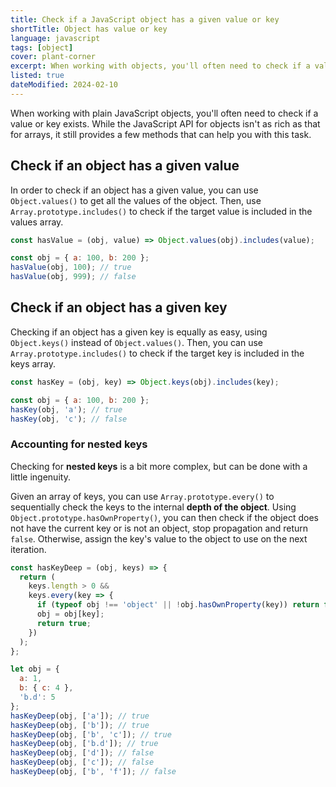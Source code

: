 ```yaml
---
title: Check if a JavaScript object has a given value or key
shortTitle: Object has value or key
language: javascript
tags: [object]
cover: plant-corner
excerpt: When working with objects, you'll often need to check if a value or key exists, and these snippets will show you how to do just that.
listed: true
dateModified: 2024-02-10
---
```


When working with plain JavaScript objects, you'll often need to check if a value or key exists. While the JavaScript API for objects isn't as rich as that for arrays, it still provides a few methods that can help you with this task.

## Check if an object has a given value

In order to check if an object has a given value, you can use `Object.values()` to get all the values of the object. Then, use `Array.prototype.includes()` to check if the target value is included in the values array.


```js
const hasValue = (obj, value) => Object.values(obj).includes(value);

const obj = { a: 100, b: 200 };
hasValue(obj, 100); // true
hasValue(obj, 999); // false
```

## Check if an object has a given key

Checking if an object has a given key is equally as easy, using `Object.keys()` instead of `Object.values()`. Then, you can use `Array.prototype.includes()` to check if the target key is included in the keys array.

```js
const hasKey = (obj, key) => Object.keys(obj).includes(key);

const obj = { a: 100, b: 200 };
hasKey(obj, 'a'); // true
hasKey(obj, 'c'); // false
```

### Accounting for nested keys

Checking for **nested keys** is a bit more complex, but can be done with a little ingenuity.

Given an array of keys, you can use `Array.prototype.every()` to sequentially check the keys to the internal **depth of the object**. Using `Object.prototype.hasOwnProperty()`, you can then check if the object does not have the current key or is not an object, stop propagation and return `false`. Otherwise, assign the key's value to the object to use on the next iteration.

```js
const hasKeyDeep = (obj, keys) => {
  return (
    keys.length > 0 &&
    keys.every(key => {
      if (typeof obj !== 'object' || !obj.hasOwnProperty(key)) return false;
      obj = obj[key];
      return true;
    })
  );
};

let obj = {
  a: 1,
  b: { c: 4 },
  'b.d': 5
};
hasKeyDeep(obj, ['a']); // true
hasKeyDeep(obj, ['b']); // true
hasKeyDeep(obj, ['b', 'c']); // true
hasKeyDeep(obj, ['b.d']); // true
hasKeyDeep(obj, ['d']); // false
hasKeyDeep(obj, ['c']); // false
hasKeyDeep(obj, ['b', 'f']); // false
```
